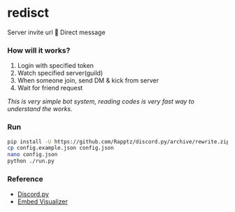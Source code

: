 # redisct
Server invite url 🔗 Direct message

### How will it works?
1. Login with specified token
1. Watch specified server(guild)
1. When someone join, send DM & kick from server
1. Wait for friend request

_This is very simple bot system, reading codes is very fast way to understand the works._

### Run
```bash
pip install -U https://github.com/Rapptz/discord.py/archive/rewrite.zip#egg=discord.py
cp config.example.json config.json
nano config.json
python ./run.py
```

### Reference
* [Discord.py](https://discordpy.readthedocs.io/en/rewrite/)
* [Embed Visualizer](https://leovoel.github.io/embed-visualizer/)
